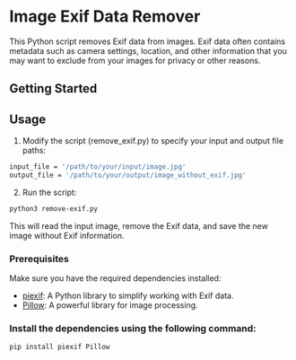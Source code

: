 # Image Exif Data Remover

This Python script removes Exif data from images. Exif data often contains metadata such as camera settings, location, and other information that you may want to exclude from your images for privacy or other reasons.

## Getting Started

## Usage

1. Modify the script (remove_exif.py) to specify your input and output file paths:

```bash
input_file = '/path/to/your/input/image.jpg'
output_file = '/path/to/your/output/image_without_exif.jpg'
```

2. Run the script:

```bash
python3 remove-exif.py
```

This will read the input image, remove the Exif data, and save the new image without Exif information.


### Prerequisites

Make sure you have the required dependencies installed:

- [piexif](https://pypi.org/project/piexif/): A Python library to simplify working with Exif data.
- [Pillow](https://pypi.org/project/Pillow/): A powerful library for image processing.

### Install the dependencies using the following command:

```bash
pip install piexif Pillow

